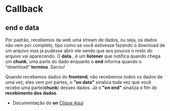 # Callback

## end e data
Por padrão, recebemos da web uma stream de dados, ou seja, os dados não vem por completo, tipo como se você estivesse fazendo o download de um arquivo mas já pudesse abrir ele sendo que aos poucos o resto do arquivo vai aparecendo. O **data** , é um **listener** que notifica quando chega um **chunk**, uma parte do dado enquanto o **end** informa quando o "download" **termina**. Sacou!

Quando recebemos dados do **frontend**, não recebemos todos os dados de uma vez, eles vem por partes,  o **"on data"** sinaliza toda vez que você recebe uma parte(**chunk**) desses dados. Já o **"on end"** sinaliza o fim do **recebimento dos dados**.

- Documentação do **on** [Clique Aqui](https://nodejs.org/docs/)